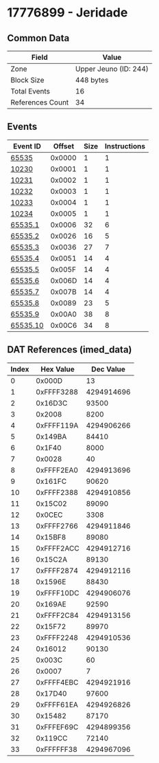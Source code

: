 # 17776899 - Jeridade

## Common Data

| Field            | Value                 |
|------------------|-----------------------|
| Zone             | Upper Jeuno (ID: 244) |
| Block Size       | 448 bytes             |
| Total Events     | 16                    |
| References Count | 34                    |

## Events

| Event ID                  | Offset   |   Size |   Instructions |
|---------------------------|----------|--------|----------------|
| [65535](./65535.md)       | 0x0000   |      1 |              1 |
| [10230](./10230.md)       | 0x0001   |      1 |              1 |
| [10231](./10231.md)       | 0x0002   |      1 |              1 |
| [10232](./10232.md)       | 0x0003   |      1 |              1 |
| [10233](./10233.md)       | 0x0004   |      1 |              1 |
| [10234](./10234.md)       | 0x0005   |      1 |              1 |
| [65535.1](./65535.1.md)   | 0x0006   |     32 |              6 |
| [65535.2](./65535.2.md)   | 0x0026   |     16 |              5 |
| [65535.3](./65535.3.md)   | 0x0036   |     27 |              7 |
| [65535.4](./65535.4.md)   | 0x0051   |     14 |              4 |
| [65535.5](./65535.5.md)   | 0x005F   |     14 |              4 |
| [65535.6](./65535.6.md)   | 0x006D   |     14 |              4 |
| [65535.7](./65535.7.md)   | 0x007B   |     14 |              4 |
| [65535.8](./65535.8.md)   | 0x0089   |     23 |              5 |
| [65535.9](./65535.9.md)   | 0x00A0   |     38 |              8 |
| [65535.10](./65535.10.md) | 0x00C6   |     34 |              8 |

## DAT References (imed_data)

|   Index | Hex Value   |   Dec Value |
|---------|-------------|-------------|
|       0 | 0x000D      |          13 |
|       1 | 0xFFFF3288  |  4294914696 |
|       2 | 0x16D3C     |       93500 |
|       3 | 0x2008      |        8200 |
|       4 | 0xFFFF119A  |  4294906266 |
|       5 | 0x149BA     |       84410 |
|       6 | 0x1F40      |        8000 |
|       7 | 0x0028      |          40 |
|       8 | 0xFFFF2EA0  |  4294913696 |
|       9 | 0x161FC     |       90620 |
|      10 | 0xFFFF2388  |  4294910856 |
|      11 | 0x15C02     |       89090 |
|      12 | 0x0CEC      |        3308 |
|      13 | 0xFFFF2766  |  4294911846 |
|      14 | 0x15BF8     |       89080 |
|      15 | 0xFFFF2ACC  |  4294912716 |
|      16 | 0x15C2A     |       89130 |
|      17 | 0xFFFF2874  |  4294912116 |
|      18 | 0x1596E     |       88430 |
|      19 | 0xFFFF10DC  |  4294906076 |
|      20 | 0x169AE     |       92590 |
|      21 | 0xFFFF2C84  |  4294913156 |
|      22 | 0x15F72     |       89970 |
|      23 | 0xFFFF2248  |  4294910536 |
|      24 | 0x16012     |       90130 |
|      25 | 0x003C      |          60 |
|      26 | 0x0007      |           7 |
|      27 | 0xFFFF4EBC  |  4294921916 |
|      28 | 0x17D40     |       97600 |
|      29 | 0xFFFF61EA  |  4294926826 |
|      30 | 0x15482     |       87170 |
|      31 | 0xFFFEF69C  |  4294899356 |
|      32 | 0x119CC     |       72140 |
|      33 | 0xFFFFFF38  |  4294967096 |
